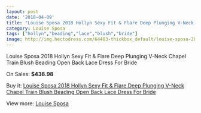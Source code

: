 ```yaml
---
layout: post
date: '2018-04-09'
title: "Louise Sposa 2018 Hollyn Sexy Fit & Flare Deep Plunging V-Neck Chapel Train Blush Beading Open Back Lace Dress For Bride"
category: Louise Sposa
tags: ["hollyn","beading","lace","blush","bride"]
image: http://img.hectodress.com/64483-thickbox_default/louise-sposa-2018-hollyn-sexy-fit-flare-deep-plunging-v-neck-chapel-train-blush-beading-open-back-lace-dress-for-bride.jpg
---
```

Louise Sposa 2018 Hollyn Sexy Fit & Flare Deep Plunging V-Neck Chapel Train Blush Beading Open Back Lace Dress For Bride

On Sales: **$438.98**
<a href="https://www.hectodress.com/louise-sposa/20902-louise-sposa-2018-hollyn-sexy-fit-flare-deep-plunging-v-neck-chapel-train-blush-beading-open-back-lace-dress-for-bride.html"><amp-img layout="responsive" width="600" height="600" src="//img.hectodress.com/64483-thickbox_default/louise-sposa-2018-hollyn-sexy-fit-flare-deep-plunging-v-neck-chapel-train-blush-beading-open-back-lace-dress-for-bride.jpg" alt="Louise Sposa 2018 Hollyn Sexy Fit & Flare Deep Plunging V-Neck Chapel Train Blush Beading Open Back Lace Dress For Bride 0" /></a>
<a href="https://www.hectodress.com/louise-sposa/20902-louise-sposa-2018-hollyn-sexy-fit-flare-deep-plunging-v-neck-chapel-train-blush-beading-open-back-lace-dress-for-bride.html"><amp-img layout="responsive" width="600" height="600" src="//img.hectodress.com/64486-thickbox_default/louise-sposa-2018-hollyn-sexy-fit-flare-deep-plunging-v-neck-chapel-train-blush-beading-open-back-lace-dress-for-bride.jpg" alt="Louise Sposa 2018 Hollyn Sexy Fit & Flare Deep Plunging V-Neck Chapel Train Blush Beading Open Back Lace Dress For Bride 1" /></a>
<a href="https://www.hectodress.com/louise-sposa/20902-louise-sposa-2018-hollyn-sexy-fit-flare-deep-plunging-v-neck-chapel-train-blush-beading-open-back-lace-dress-for-bride.html"><amp-img layout="responsive" width="600" height="600" src="//img.hectodress.com/64485-thickbox_default/louise-sposa-2018-hollyn-sexy-fit-flare-deep-plunging-v-neck-chapel-train-blush-beading-open-back-lace-dress-for-bride.jpg" alt="Louise Sposa 2018 Hollyn Sexy Fit & Flare Deep Plunging V-Neck Chapel Train Blush Beading Open Back Lace Dress For Bride 2" /></a>
<a href="https://www.hectodress.com/louise-sposa/20902-louise-sposa-2018-hollyn-sexy-fit-flare-deep-plunging-v-neck-chapel-train-blush-beading-open-back-lace-dress-for-bride.html"><amp-img layout="responsive" width="600" height="600" src="//img.hectodress.com/64484-thickbox_default/louise-sposa-2018-hollyn-sexy-fit-flare-deep-plunging-v-neck-chapel-train-blush-beading-open-back-lace-dress-for-bride.jpg" alt="Louise Sposa 2018 Hollyn Sexy Fit & Flare Deep Plunging V-Neck Chapel Train Blush Beading Open Back Lace Dress For Bride 3" /></a>

Buy it: [Louise Sposa 2018 Hollyn Sexy Fit & Flare Deep Plunging V-Neck Chapel Train Blush Beading Open Back Lace Dress For Bride](https://www.hectodress.com/louise-sposa/20902-louise-sposa-2018-hollyn-sexy-fit-flare-deep-plunging-v-neck-chapel-train-blush-beading-open-back-lace-dress-for-bride.html "Louise Sposa 2018 Hollyn Sexy Fit & Flare Deep Plunging V-Neck Chapel Train Blush Beading Open Back Lace Dress For Bride")

View more: [Louise Sposa](https://www.hectodress.com/382-louise-sposa "Louise Sposa")